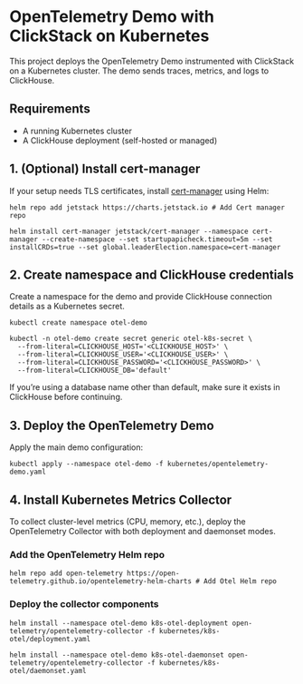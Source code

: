 # OpenTelemetry Demo with ClickStack on Kubernetes

This project deploys the OpenTelemetry Demo instrumented with ClickStack on a Kubernetes cluster. The demo sends traces, metrics, and logs to ClickHouse.

## Requirements

- A running Kubernetes cluster
- A ClickHouse deployment (self-hosted or managed)

## 1. (Optional) Install cert-manager

If your setup needs TLS certificates, install [cert-manager](https://cert-manager.io/) using Helm:

```
helm repo add jetstack https://charts.jetstack.io # Add Cert manager repo

helm install cert-manager jetstack/cert-manager --namespace cert-manager --create-namespace --set startupapicheck.timeout=5m --set installCRDs=true --set global.leaderElection.namespace=cert-manager
```

## 2. Create namespace and ClickHouse credentials

Create a namespace for the demo and provide ClickHouse connection details as a Kubernetes secret.

```
kubectl create namespace otel-demo

kubectl -n otel-demo create secret generic otel-k8s-secret \
  --from-literal=CLICKHOUSE_HOST='<CLICKHOUSE_HOST>' \
  --from-literal=CLICKHOUSE_USER='<CLICKHOUSE_USER>' \
  --from-literal=CLICKHOUSE_PASSWORD='<CLICKHOUSE_PASSWORD>' \
  --from-literal=CLICKHOUSE_DB='default'
```

If you’re using a database name other than default, make sure it exists in ClickHouse before continuing.

## 3. Deploy the OpenTelemetry Demo

Apply the main demo configuration:

```
kubectl apply --namespace otel-demo -f kubernetes/opentelemetry-demo.yaml
```

## 4. Install Kubernetes Metrics Collector

To collect cluster-level metrics (CPU, memory, etc.), deploy the OpenTelemetry Collector with both deployment and daemonset modes.

### Add the OpenTelemetry Helm repo

```
helm repo add open-telemetry https://open-telemetry.github.io/opentelemetry-helm-charts # Add Otel Helm repo
```

### Deploy the collector components

```
helm install --namespace otel-demo k8s-otel-deployment open-telemetry/opentelemetry-collector -f kubernetes/k8s-otel/deployment.yaml 

helm install --namespace otel-demo k8s-otel-daemonset open-telemetry/opentelemetry-collector -f kubernetes/k8s-otel/daemonset.yaml
```

